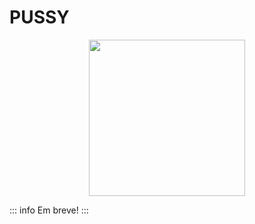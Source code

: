 
# PUSSY

 <center><img src="/.gitbook/assets/pussy.svg" width="250"></center>

::: info
Em breve!
:::
